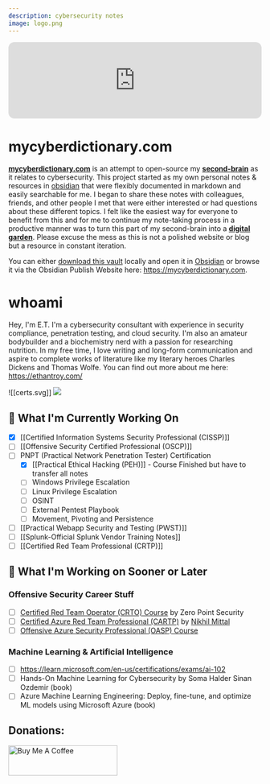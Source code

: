 ```yaml
---
description: cybersecurity notes
image: logo.png
---
```


<iframe style="border-radius:12px" src="https://open.spotify.com/embed/album/4CEK3BcFmpvw6uOzoshZ2A?utm_source=generator" width="100%" height="152" frameBorder="0" allowfullscreen="" allow="autoplay; clipboard-write; encrypted-media; fullscreen; picture-in-picture" loading="lazy"></iframe>

# mycyberdictionary.com

[**mycyberdictionary.com**](https://mycyberdictionary.com) is an attempt to open-source my [**second-brain**](https://fortelabs.com/blog/basboverview/) as it relates to cybersecurity. This project started as my own personal notes & resources in [obsidian](https://obsidian.md/) that were flexibly documented in markdown and easily searchable for me. I began to share these notes with colleagues, friends, and other people I met that were either interested or had questions about these different topics. I felt like the easiest way for everyone to benefit from this and for me to continue my note-taking process in a productive manner was to turn this part of my second-brain into a [**digital garden**](https://maggieappleton.com/garden-history). Please excuse the mess as this is not a polished website or blog but a resource in constant iteration.

You can either [download this vault](https://github.com/ethanolivertroy/mycyberdictionary) locally and open it in [Obsidian](https://obsidian.md/) or browse it via the Obsidian Publish Website here: https://mycyberdictionary.com.

# whoami

Hey, I'm E.T. I'm a cybersecurity consultant with experience in security compliance, penetration testing, and cloud security. I'm also an amateur bodybuilder and a biochemistry nerd with a passion for researching nutrition. In my free time, I love writing and long-form communication and aspire to complete works of literature like my literary heroes Charles Dickens and Thomas Wolfe. You can find out more about me here: https://ethantroy.com/

![[certs.svg]]
<a href="https://app.hackthebox.com/profile/339226"> <img src="https://www.hackthebox.com/badge/image/339226"></a>

## 🥊 What I'm Currently Working On

 - [x] [[Certified Information Systems Security Professional (CISSP)]]
 - [ ] [[Offensive Security Certified Professional (OSCP)]] 
 - [ ] PNPT (Practical Network Penetration Tester) Certification
	 - [x] [[Practical Ethical Hacking (PEH)]] - Course Finished but have to transfer all notes
	 - [ ] Windows Privilege Escalation
	 - [ ] Linux Privilege Escalation
	 - [ ] OSINT
	 - [ ] External Pentest Playbook
	 - [ ] Movement, Pivoting and Persistence
- [ ] [[Practical Webapp Security and Testing (PWST)]]
- [ ] [[Splunk-Official Splunk Vendor Training Notes]]
- [ ] [[Certified Red Team Professional (CRTP)]] 

## 🥊 What I'm Working on Sooner or Later

### Offensive Security Career Stuff
- [ ] [Certified Red Team Operator (CRTO) Course](https://training.zeropointsecurity.co.uk/courses/red-team-ops) by Zero Point Security
- [ ] [Certified Azure Red Team Professional (CARTP)](https://www.alteredsecurity.com/azureadlab) by [Nikhil Mittal](https://www.linkedin.com/in/mittalnikhil/)
- [ ] [Offensive Azure Security Professional (OASP) Course](https://cloudbreach.io/)

### Machine Learning & Artificial Intelligence
- [ ] https://learn.microsoft.com/en-us/certifications/exams/ai-102
- [ ] Hands-On Machine Learning for Cybersecurity by Soma Halder Sinan Ozdemir (book)
- [ ] Azure Machine Learning Engineering: Deploy, fine-tune, and optimize ML models using Microsoft Azure (book)

## Donations:
<a href="https://www.buymeacoffee.com/ethantroy" target="_blank"><img src="https://cdn.buymeacoffee.com/buttons/v2/default-yellow.png" alt="Buy Me A Coffee" style="height: 60px !important;width: 217px !important;" ></a>
